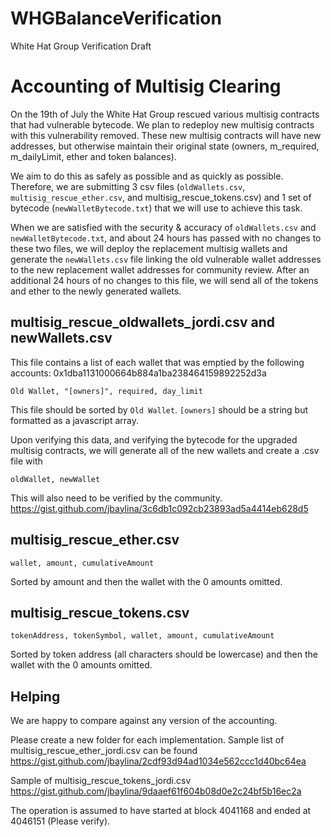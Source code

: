# WHGBalanceVerification
White Hat Group Verification Draft

# Accounting of Multisig Clearing

On the 19th of July the White Hat Group rescued various multisig contracts that had vulnerable bytecode. We plan to redeploy new multisig contracts with this vulnerability removed. These new multisig contracts will have new addresses, but otherwise maintain their original state (owners, m_required, m_dailyLimit, ether and token balances). 

We aim  to do this as safely as possible and as quickly as possible. Therefore, we are submitting 3 csv files (`oldWallets.csv`, `multisig_rescue_ether.csv`, and multisig_rescue_tokens.csv) and  1 set of bytecode (`newWalletBytecode.txt`) that we will use to achieve this task. 

When we are satisfied with the security & accuracy of `oldWallets.csv` and `newWalletBytecode.txt`, and about 24 hours has passed with no changes to these two files, we will deploy the replacement multisig wallets and generate the `newWallets.csv` file linking the old vulnerable wallet addresses to the new replacement wallet addresses for community review. After an additional  24 hours of no changes to this file, we will send all of the tokens and ether to the newly generated wallets.
## multisig_rescue_oldwallets_jordi.csv and newWallets.csv
This file contains a list of each wallet that was emptied by the following accounts: 
0x1dba1131000664b884a1ba238464159892252d3a

`Old Wallet, "[owners]", required, day_limit`

This file should be sorted by `Old Wallet`.
`[owners]` should be a string but formatted as a javascript array.

Upon verifying this data, and verifying the bytecode for the upgraded multisig contracts, we will generate all of the new wallets and create a .csv file with 

`oldWallet, newWallet`

This will also need to be verified by the community. 
https://gist.github.com/jbaylina/3c6db1c092cb23893ad5a4414eb628d5 
## multisig_rescue_ether.csv

`wallet, amount, cumulativeAmount`

Sorted by amount and then the wallet with the 0 amounts omitted.
## multisig_rescue_tokens.csv  

`tokenAddress, tokenSymbol, wallet, amount, cumulativeAmount`

Sorted by token address (all characters should be lowercase) and then the wallet with the 0 amounts omitted.



## Helping

We are happy to compare against any version of the accounting.

Please create a new folder for each implementation. Sample list of multisig_rescue_ether_jordi.csv can be found 
https://gist.github.com/jbaylina/2cdf93d94ad1034e562ccc1d40bc64ea

Sample of multisig_rescue_tokens_jordi.csv  https://gist.github.com/jbaylina/9daaef61f604b08d0e2c24bf5b16ec2a 

The operation is assumed to have started at block 4041168 and ended at 4046151 (Please verify).








